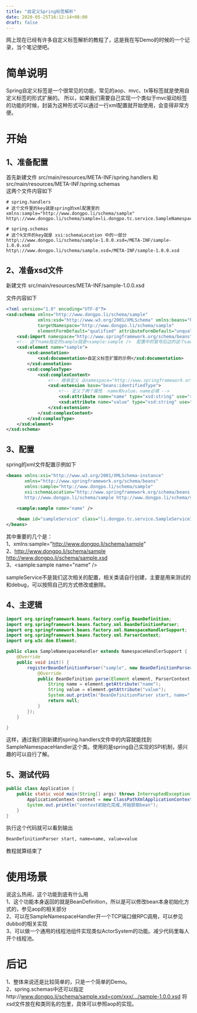 ```yaml
---
title: "自定义Spring标签解析"
date: 2020-05-25T16:12:14+08:00
draft: false
---
```


网上现在已经有许多自定义标签解析的教程了，这是我在写Demo的时候的一个记录，当个笔记使吧。
<!--more-->

# 简单说明
Spring自定义标签是一个很常见的功能，常见的aop、mvc、tx等标签就是使用自定义标签的形式扩展的。
所以，如果我们需要自己实现一个类似于mvc驱动标签的功能的时候，封装为这种形式可以通过一行xml配置就开始使用，会变得非常方便。  


# 开始

## 1、准备配置
首先新建文件  src/main/resources/META-INF/spring.handlers 和  src/main/resources/META-INF/spring.schemas  
这两个文件内容如下

``` properties
# spring.handlers
# 这个文件里的key就是spring的xml配置里的 xmlns:sample="http://www.dongpo.li/schema/sample"
http\://www.dongpo.li/schema/sample=li.dongpo.tc.service.SampleNamespaceHandler
```

``` properties
# spring.schemas
# 这个k文件的key就是 xsi:schemaLocation 中的一部分
http\://www.dongpo.li/schema/sample-1.0.0.xsd=/META-INF/sample-1.0.0.xsd
http\://www.dongpo.li/schema/sample.xsd=/META-INF/sample-1.0.0.xsd
```

## 2、准备xsd文件
新建文件  src/main/resources/META-INF/sample-1.0.0.xsd

文件内容如下
``` xml
<?xml version="1.0" encoding="UTF-8"?>
<xsd:schema xmlns="http://www.dongpo.li/schema/sample"
            xmlns:xsd="http://www.w3.org/2001/XMLSchema" xmlns:beans="http://www.springframework.org/schema/beans"
            targetNamespace="http://www.dongpo.li/schema/sample"
            elementFormDefault="qualified" attributeFormDefault="unqualified">
    <xsd:import namespace="http://www.springframework.org/schema/beans"/>
    <!-- 这个name指定的sample就是<sample:sample />  配置中的冒号后边的这个sample -->
    <xsd:element name="sample">
        <xsd:annotation>
            <xsd:documentation>自定义标签扩展的示例</xsd:documentation>
        </xsd:annotation>
        <xsd:complexType>
            <xsd:complexContent>
                <!-- 继承定义 从namespace="http://www.springframework.org/schema/beans" -->
                <xsd:extension base="beans:identifiedType">
                    <!-- 定义了两个属性  name和value，name必填 -->
                    <xsd:attribute name="name" type="xsd:string" use="required" />
                    <xsd:attribute name="value" type="xsd:string" use="optional" default="value" />
                </xsd:extension>
            </xsd:complexContent>
        </xsd:complexType>
    </xsd:element>
</xsd:schema>
```

## 3、配置
spring的xml文件配置示例如下

``` xml
<beans xmlns:xsi="http://www.w3.org/2001/XMLSchema-instance"
       xmlns="http://www.springframework.org/schema/beans"
       xmlns:sample="http://www.dongpo.li/schema/sample"
       xsi:schemaLocation="http://www.springframework.org/schema/beans http://www.springframework.org/schema/beans/spring-beans.xsd
       http://www.dongpo.li/schema/sample http://www.dongpo.li/schema/sample.xsd">
    
    <sample:sample name="name" />

    <bean id="sampleService" class="li.dongpo.tc.service.SampleServiceImpl" />
</beans>
```

其中重要的几个是：  
1、xmlns:sample="http://www.dongpo.li/schema/sample"  
2、http://www.dongpo.li/schema/sample http://www.dongpo.li/schema/sample.xsd  
3、<sample:sample name="name" />  

sampleService不是我们这次相关的配置，相关类请自行创建，主要是用来测试的和debug，可以按照自己的方式修改或删除。  

## 4、主逻辑
``` java
import org.springframework.beans.factory.config.BeanDefinition;
import org.springframework.beans.factory.xml.BeanDefinitionParser;
import org.springframework.beans.factory.xml.NamespaceHandlerSupport;
import org.springframework.beans.factory.xml.ParserContext;
import org.w3c.dom.Element;

public class SampleNamespaceHandler extends NamespaceHandlerSupport {
    @Override
    public void init() {
        registerBeanDefinitionParser("sample", new BeanDefinitionParser() {
            @Override
            public BeanDefinition parse(Element element, ParserContext parserContext) {
                String name = element.getAttribute("name");
                String value = element.getAttribute("value");
                System.out.println("BeanDefinitionParser start, name=" + name + ", value=" + value);
                return null;
            }
        });
    }

}
```

这样，通过我们刚新建的spring.handlers文件中的内容就能找到SampleNamespaceHandler这个类。使用的是spring自己实现的SPI机制，感兴趣的可以自行了解。  

## 5、测试代码
``` java
public class Application {
    public static void main(String[] args) throws InterruptedException {
        ApplicationContext context = new ClassPathXmlApplicationContext("spring.xml");
        System.out.println("context初始化完成,开始获取bean");
    }
}
```

执行这个代码就可以看到输出
``` txt
BeanDefinitionParser start, name=name, value=value
```

教程就算结束了  

# 使用场景
说这么热闹，这个功能到底有什么用  
1、这个功能本身返回的就是BeanDefinition，所以是可以修改bean本身初始化方式的，参见aop的相关部分  
2、可以在SampleNamespaceHandler开一个TCP端口做RPC调用，可以参见dubbo的相关实现  
3、可以做一个通用的线程池组件实现类似ActorSystem的功能。减少代码里每人开个线程池。  

# 后记
1、整体来说还是比较简单的，只是一个简单的Demo。  
2、spring.schemas中还可以指定 http\://www.dongpo.li/schema/sample.xsd=com/xxx/.../sample-1.0.0.xsd 将xsd文件放在和类同名的包里，具体可以参照aop的实现。  
